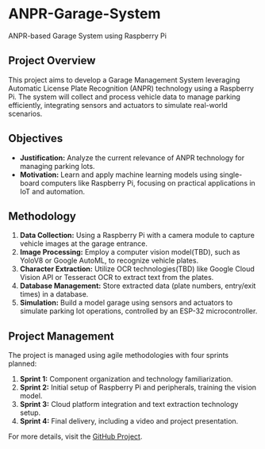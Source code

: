 # ANPR-Garage-System
ANPR-based Garage System using Raspberry Pi

## Project Overview

This project aims to develop a Garage Management System leveraging Automatic License Plate Recognition (ANPR) technology using a Raspberry Pi. The system will collect and process vehicle data to manage parking efficiently, integrating sensors and actuators to simulate real-world scenarios.

## Objectives

- **Justification:** Analyze the current relevance of ANPR technology for managing parking lots.
- **Motivation:** Learn and apply machine learning models using single-board computers like Raspberry Pi, focusing on practical applications in IoT and automation.

## Methodology

1. **Data Collection:** Using a Raspberry Pi with a camera module to capture vehicle images at the garage entrance.
2. **Image Processing:** Employ a computer vision model(TBD), such as YoloV8 or Google AutoML, to recognize vehicle plates.
3. **Character Extraction:** Utilize OCR technologies(TBD) like Google Cloud Vision API or Tesseract OCR to extract text from the plates.
4. **Database Management:** Store extracted data (plate numbers, entry/exit times) in a database.
5. **Simulation:** Build a model garage using sensors and actuators to simulate parking lot operations, controlled by an ESP-32 microcontroller.

## Project Management

The project is managed using agile methodologies with four sprints planned:

1. **Sprint 1:** Component organization and technology familiarization.
2. **Sprint 2:** Initial setup of Raspberry Pi and peripherals, training the vision model.
3. **Sprint 3:** Cloud platform integration and text extraction technology setup.
4. **Sprint 4:** Final delivery, including a video and project presentation.

For more details, visit the [GitHub Project](https://github.com/users/filipinmello/projects/3).
